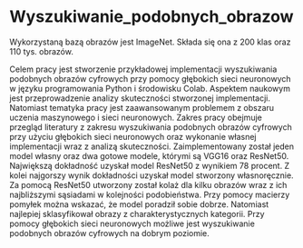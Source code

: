 # Wyszukiwanie_podobnych_obrazow
Wykorzystaną bazą obrazów jest ImageNet. Składa się ona z 200 klas oraz 110 tys. obrazów.

Celem pracy jest stworzenie przykładowej implementacji wyszukiwania podobnych obrazów cyfrowych przy pomocy głębokich sieci neuronowych w języku programowania Python i środowisku Colab. Aspektem naukowym jest przeprowadzenie analizy skuteczności stworzonej implementacji. Natomiast tematyka pracy jest zaawansowanym problemem z obszaru uczenia maszynowego i sieci neuronowych. Zakres pracy obejmuje przegląd literatury z zakresu wyszukiwania podobnych obrazów cyfrowych przy użyciu głębokich sieci neuronowych oraz wykonanie własnej implementacji wraz z analizą skuteczności. Zaimplementowany został jeden model własny oraz dwa gotowe modele, którymi są VGG16 oraz ResNet50. Największą dokładność uzyskał model ResNet50 z wynikiem 78 procent. Z kolei najgorszy wynik dokładności uzyskał model stworzony własnoręcznie. Za pomocą ResNet50 utworzony został kolaż dla kilku obrazów wraz z ich najbliższymi sąsiadami w kolejności podobieństwa. Przy pomocy macierzy pomyłek można wskazać, że model poradził sobie dobrze. Natomiast najlepiej sklasyfikował obrazy z charakterystycznych kategorii. Przy pomocy głębokich sieci neuronowych możliwe jest wyszukiwanie podobnych obrazów cyfrowych na dobrym poziomie.
